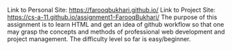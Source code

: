 Link to Personal Site: https://farooqbukhari.github.io/
Link to Project Site: https://cs-a-11.github.io/assignment1-FarooqBukhari/
The purpose of this assignment is to learn HTML and get an idea of github workflow so that one may grasp the concepts and methods of professional web development and project management.
The difficulty level so far is easy/beginner.
